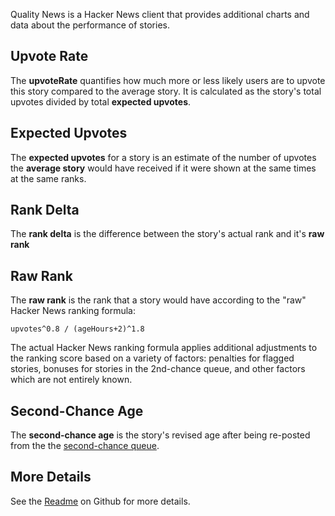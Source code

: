Quality News is a Hacker News client that provides additional charts and data about the performance of stories. 

<!--
To Generate This HTML:

pandoc --from gfm --to html about.md > templates/about-content.html.tmpl
-->

## Upvote Rate

The **upvoteRate** quantifies how much more or less likely users are to upvote this story compared to the average story. It is calculated as the story's total upvotes divided by total **expected upvotes**.

## Expected Upvotes

The **expected upvotes** for a story is an estimate of the number of upvotes the **average story** would have received if it were shown at the same times at the same ranks.

## Rank Delta

The **rank delta** is the difference between the story's actual rank and it's **raw rank**

## Raw Rank

The **raw rank** is the rank that a story would have according to the "raw" Hacker News ranking formula:

	upvotes^0.8 / (ageHours+2)^1.8

The actual Hacker News ranking formula applies additional adjustments to the ranking score based on a variety of factors: penalties for flagged stories, bonuses for stories in the 2nd-chance queue, and other factors which are not entirely known. 

## Second-Chance Age

The **second-chance age** is the story's revised age after being re-posted from the the [second-chance queue](https://news.ycombinator.com/item?id=19774614).

## More Details

See the <a href="https://github.com/social-protocols/news#readme">Readme</a> on Github for more details.
